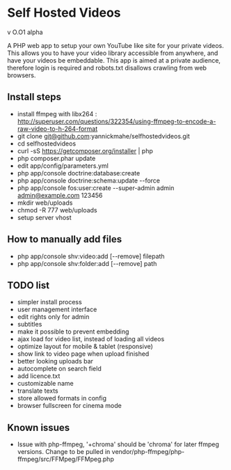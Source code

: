 Self Hosted Videos
==================

v O.O1 alpha

A PHP web app to setup your own YouTube like site for your private videos. This allows you to have your video library accessible from anywhere, and have your videos be embeddable. This app is aimed at a private audience, therefore login is required and robots.txt disallows crawling from web browsers.

Install steps
-------------
- install ffmpeg with libx264 : http://superuser.com/questions/322354/using-ffmpeg-to-encode-a-raw-video-to-h-264-format
- git clone git@github.com:yannickmahe/selfhostedvideos.git
- cd selfhostedvideos
- curl -sS https://getcomposer.org/installer | php
- php composer.phar update
- edit app/config/parameters.yml
- php app/console doctrine:database:create
- php app/console doctrine:schema:update --force
- php app/console fos:user:create --super-admin admin admin@example.com 123456
- mkdir web/uploads
- chmod -R 777 web/uploads
- setup server vhost

How to manually add files
-------------------------
- php app/console shv:video:add [--remove] filepath
- php app/console shv:folder:add [--remove] path

TODO list
---------
- simpler install process
- user management interface
- edit rights only for admin
- subtitles
- make it possible to prevent embedding
- ajax load for video list, instead of loading all videos
- optimize layout for mobile & tablet (responsive)
- show link to video page when upload finished
- better looking uploads bar
- autocomplete on search field
- add licence.txt
- customizable name
- translate texts
- store allowed formats in config
- browser fullscreen for cinema mode

Known issues
------------
- Issue with php-ffmpeg, '+chroma' should be 'chroma' for later ffmpeg versions. Change to be pulled in vendor/php-ffmpeg/php-ffmpeg/src/FFMpeg/FFMpeg.php
